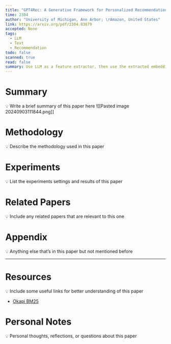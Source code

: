 ```yaml
---
title: "GPT4Rec: A Generative Framework for Personalized Recommendation and User Interests Interpretation"
time: 2304
author: "University of Michigan, Ann Arbor; \rAmazon, United States"
link: https://arxiv.org/pdf/2304.03879
accepted: None
tags:
  - LLM
  - Text
  - Recommendation
todo: false
scanned: true
read: false
summary: Use LLM as a feature extractor, then use the extracted embedding in traditional search engine
---
```

# Summary
💡 Write a brief summary of this paper here
![[Pasted image 20240903111844.png]]
# Methodology
💡 Describe the methodology used in this paper

# Experiments
💡 List the experiments settings and results of this paper

# Related Papers
💡 Include any related papers that are relevant to this one

# Appendix
💡 Anything else that’s in this paper but not mentioned before

---
# Resources
💡 Include some useful links for better understanding of this paper
- [Okapi BM25](https://note.josix.tw/data-science/okapi%20bm25/)
# Personal Notes
💡 Personal thoughts, reflections, or questions about this paper